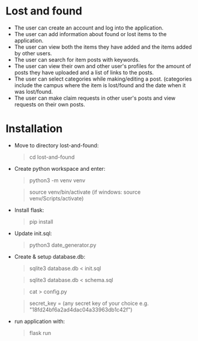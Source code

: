 # Lost and found

* The user can create an account and log into the application.
* The user can add information about found or lost items to the application.
* The user can view both the items they have added and the items added by other users.
* The user can search for item posts with keywords.
* The user can view their own and other user's profiles for the amount of posts they have uploaded and a list of links to the posts.
* The user can select categories while making/editing a post. (categories include the campus where the item is lost/found and the date when it was lost/found.
* The user can make claim requests in other user's posts and view requests on their own posts.

# Installation
- Move to directory lost-and-found:
  > cd lost-and-found
- Create python workspace and enter:
  > python3 -m venv venv

  > source venv/bin/activate (if windows: source venv/Scripts/activate)
- Install flask:
  > pip install
- Update init.sql:
  > python3 date_generator.py
- Create & setup database.db:
  > sqlite3 database.db < init.sql
  
  > sqlite3 database.db < schema.sql
  
  > cat > config.py
  
     > secret_key = (any secret key of your choice e.g.      "18fd24bf6a2ad4dac04a33963db1c42f")
- run application with:
  > flask run


  

